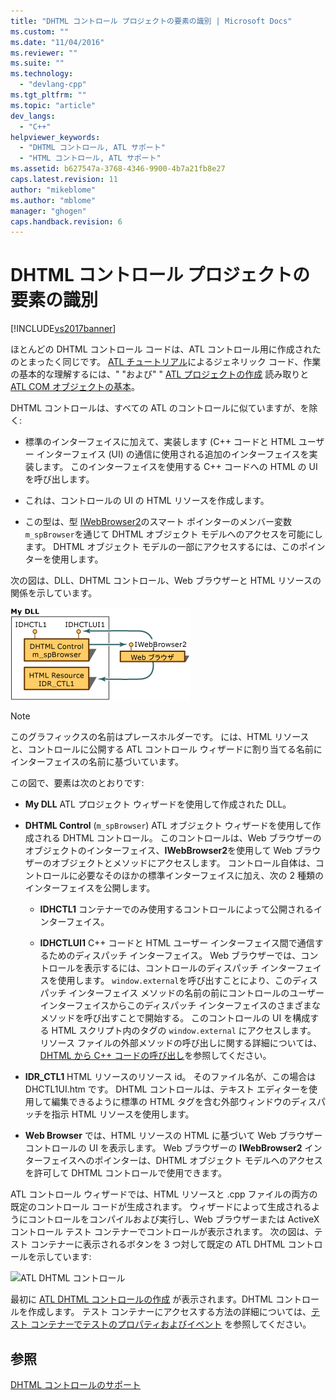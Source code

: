 ```yaml
---
title: "DHTML コントロール プロジェクトの要素の識別 | Microsoft Docs"
ms.custom: ""
ms.date: "11/04/2016"
ms.reviewer: ""
ms.suite: ""
ms.technology: 
  - "devlang-cpp"
ms.tgt_pltfrm: ""
ms.topic: "article"
dev_langs: 
  - "C++"
helpviewer_keywords: 
  - "DHTML コントロール, ATL サポート"
  - "HTML コントロール, ATL サポート"
ms.assetid: b627547a-3768-4346-9900-4b7a21fb8e27
caps.latest.revision: 11
author: "mikeblome"
ms.author: "mblome"
manager: "ghogen"
caps.handback.revision: 6
---
```

# DHTML コントロール プロジェクトの要素の識別
[!INCLUDE[vs2017banner](../assembler/inline/includes/vs2017banner.md)]

ほとんどの DHTML コントロール コードは、ATL コントロール用に作成されたのとまったく同じです。  [ATL チュートリアル](../Topic/Active%20Template%20Library%20\(ATL\)%20Tutorial.md)によるジェネリック コード、作業の基本的な理解するには、" "および" " [ATL プロジェクトの作成](../atl/reference/creating-an-atl-project.md) 読み取りと [ATL COM オブジェクトの基本](../atl/fundamentals-of-atl-com-objects.md)。  
  
 DHTML コントロールは、すべての ATL のコントロールに似ていますが、を除く:  
  
-   標準のインターフェイスに加えて、実装します \(C\+\+ コードと HTML ユーザー インターフェイス \(UI\) の通信に使用される追加のインターフェイスを実装します。  このインターフェイスを使用する C\+\+ コードへの HTML の UI を呼び出します。  
  
-   これは、コントロールの UI の HTML リソースを作成します。  
  
-   この型は、型 [IWebBrowser2](https://msdn.microsoft.com/en-us/library/aa752127.aspx)のスマート ポインターのメンバー変数 `m_spBrowser`を通じて DHTML オブジェクト モデルへのアクセスを可能にします。  DHTML オブジェクト モデルの一部にアクセスするには、このポインターを使用します。  
  
 次の図は、DLL、DHTML コントロール、Web ブラウザーと HTML リソースの関係を示しています。  
  
 ![DHTML コントロール プロジェクトの要素](../atl/media/vc52en1.gif "vc52EN1")  
  
> [!NOTE]
>  このグラフィックスの名前はプレースホルダーです。  には、HTML リソースと、コントロールに公開する ATL コントロール ウィザードに割り当てる名前にインターフェイスの名前に基づいています。  
  
 この図で、要素は次のとおりです:  
  
-   **My DLL** ATL プロジェクト ウィザードを使用して作成された DLL。  
  
-   **DHTML Control** \(`m_spBrowser`\) ATL オブジェクト ウィザードを使用して作成される DHTML コントロール。  このコントロールは、Web ブラウザーのオブジェクトのインターフェイス、**IWebBrowser2**を使用して Web ブラウザーのオブジェクトとメソッドにアクセスします。  コントロール自体は、コントロールに必要なそのほかの標準インターフェイスに加え、次の 2 種類のインターフェイスを公開します。  
  
    -   **IDHCTL1** コンテナーでのみ使用するコントロールによって公開されるインターフェイス。  
  
    -   **IDHCTLUI1** C\+\+ コードと HTML ユーザー インターフェイス間で通信するためのディスパッチ インターフェイス。  Web ブラウザーでは、コントロールを表示するには、コントロールのディスパッチ インターフェイスを使用します。  `window.external`を呼び出すことにより、このディスパッチ インターフェイス メソッドの名前の前にコントロールのユーザー インターフェイスからこのディスパッチ インターフェイスのさまざまなメソッドを呼び出すことで開始する。  このコントロールの UI を構成する HTML スクリプト内のタグの `window.external` にアクセスします。  リソース ファイルの外部メソッドの呼び出しに関する詳細については、[DHTML から C\+\+ コードの呼び出し](../Topic/Calling%20C++%20Code%20from%20DHTML.md)を参照してください。  
  
-   **IDR\_CTL1** HTML リソースのリソース id。  そのファイル名が、この場合は DHCTL1UI.htm です。  DHTML コントロールは、テキスト エディターを使用して編集できるように標準の HTML タグを含む外部ウィンドウのディスパッチを指示 HTML リソースを使用します。  
  
-   **Web Browser** では、HTML リソースの HTML に基づいて Web ブラウザー コントロールの UI を表示します。  Web ブラウザーの **IWebBrowser2** インターフェイスへのポインターは、DHTML オブジェクト モデルへのアクセスを許可して DHTML コントロールで使用できます。  
  
 ATL コントロール ウィザードでは、HTML リソースと .cpp ファイルの両方の既定のコントロール コードが生成されます。  ウィザードによって生成されるようにコントロールをコンパイルおよび実行し、Web ブラウザーまたは ActiveX コントロール テスト コンテナーでコントロールが表示されます。  次の図は、テスト コンテナーに表示されるボタンを 3 つ対して既定の ATL DHTML コントロールを示しています:  
  
 ![ATL DHTML コントロール](../Image/vc52EN2.gif "vc52EN2")  
  
 最初に [ATL DHTML コントロールの作成](../atl/creating-an-atl-dhtml-control.md) が表示されます。DHTML コントロールを作成します。  テスト コンテナーにアクセスする方法の詳細については、[テスト コンテナーでテストのプロパティおよびイベント](../mfc/testing-properties-and-events-with-test-container.md) を参照してください。  
  
## 参照  
 [DHTML コントロールのサポート](../atl/atl-support-for-dhtml-controls.md)